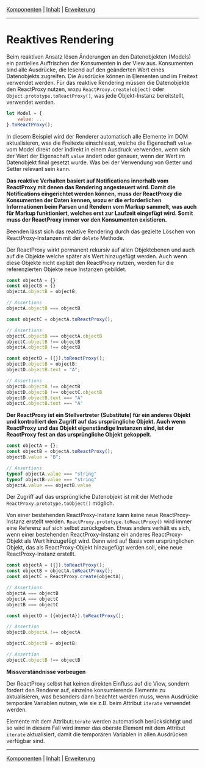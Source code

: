[Komponenten](composite.md) | [Inhalt](README.md#reaktives-rendering) | [Erweiterung](extension.md)
- - -

# Reaktives Rendering

Beim reaktiven Ansatz l&ouml;sen &Auml;nderungen an den Datenobjekten (Models)
ein partielles Auffrischen der Konsumenten in der View aus. Konsumenten sind
alle Ausdr&uuml;cke, die lesend auf den ge&auml;nderten Wert eines Datenobjekts
zugreifen. Die Ausdr&uuml;cke k&ouml;nnen in Elementen und im Freitext verwendet
werden. F&uuml;r das reaktive Rendering m&uuml;ssen die Datenobjekte den
ReactProxy nutzen, wozu `ReactProxy.create(object)` oder
`Object.prototype.toReactProxy()`, was jede Objekt-Instanz bereitstellt,
verwendet werden.

```javascript
let Model = {
    value: ...
}.toReactProxy();
```

In diesem Beispiel wird der Renderer automatisch alle Elemente im DOM
aktualisieren, was die Freitexte einschliesst, welche die Eigenschaft `value`
vom Model direkt oder indirekt in einem Ausdruck verwenden, wenn sich der Wert
der Eigenschaft `value` &auml;ndert oder genauer, wenn der Wert im Datenobjekt
final gesetzt wurde. Was bei der Verwendung von Getter und Setter relevant sein
kann.

__Das reaktive Verhalten basiert auf Notifications innerhalb vom ReactProxy mit
denen das Rendering angesteuert wird. Damit die Notifications eingerichtet
werden k&ouml;nnen, muss der ReactProxy die Konsumenten der Daten kennen, wozu
er die erforderlichen Informationen beim Parsen und Rendern vom Markup sammelt,
was auch f&uuml;r Markup funktioniert, welches erst zur Laufzeit eingef&uuml;gt
wird. Somit muss der ReactProxy immer vor den Konsumenten existieren.__

Beenden l&auml;sst sich das reaktive Rendering durch das gezielte L&ouml;schen
von ReactProxy-Instanzen mit der `delete` Methode.

Der ReactProxy wirkt permanent rekursiv auf allen Objektebenen und auch auf die
Objekte welche sp&auml;ter als Wert hinzugef&uuml;gt werden. Auch wenn diese
Objekte nicht explizit den ReactProxy nutzen, werden f&uuml;r die referenzierten
Objekte neue Instanzen gebildet.

```javascript
const objectA = {}
const objectB = {}
objectA.objectB = objectB;

// Assertions
objectA.objectB === objectB

const objectC = objectA.toReactProxy();

// Assertions
objectC.objectB === objectA.objectB
objectC.objectB !== objectB
objectA.objectB !== objectB

const objectD = ({}).toReactProxy();
objectD.objectB = objectB;
objectD.objectB.text = "A";

// Assertions
objectD.objectB !== objectB
objectD.objectB !== objectC.objectB
objectD.objectB.text === "A"
objectC.objectB.text === "A"
```

__Der ReactProxy ist ein Stellvertreter (Substitute) f&uuml;r ein anderes Objekt
und kontrolliert den Zugriff auf das urspr&uuml;ngliche Objekt. Auch wenn
ReactProxy und das Objekt eigenst&auml;ndige Instanzen sind, ist der ReactProxy
fest an das urspr&uuml;ngliche Objekt gekoppelt.__

```javascript
const objectA = {};
const objectB = objectA.toReactProxy();
objectB.value = "B";

// Assertions
typeof objectA.value === "string"
typeof objectB.value === "string"
objectA.value === objectB.value
```

Der Zugriff auf das urspr&uuml;ngliche Datenobjekt ist mit der Methode
`ReactProxy.prototype.toObject()` m&ouml;glich.

Von einer bestehenden ReactProxy-Instanz kann keine neue ReactProxy-Instanz
erstellt werden. `ReactProxy.prototype.toReactProxy()` wird immer eine Referenz
auf sich selbst zur&uuml;ckgeben. Etwas anders verh&auml;lt es sich, wenn einer
bestehenden ReactProxy-Instanz ein anderes ReactProxy-Objekt als Wert
hinzugef&uuml;gt wird. Dann wird auf Basis vom urspr&uuml;nglichen Objekt, das
als ReactProxy-Objekt hinzugef&uuml;gt werden soll, eine neue ReactProxy-Instanz
erstellt.

```javascript
const objectA = ({}).toReactProxy();
const objectB = objectA.toReactProxy();
const objectC = ReactProxy.create(objectA);

// Assertions
objectA === objectB
objectA === objectC
objectB === objectC

const objectD = ({objectA}).toReactProxy();

// Assertion
objectD.objectA !== objectA

objectC.objectB = objectB;

// Assertion
objectC.objectB !== objectB
```

__Missverst&auml;ndnisse vorbeugen__

Der ReactProxy selbst hat keinen direkten Einfluss auf die View, sondern fordert
den Renderer auf, einzelne konsumierende Elemente zu aktualisieren, was
besonders dann beachtet werden muss, wenn Ausdr&uuml;cke tempor&auml;re
Variablen nutzen, wie sie z.B. beim Attribut `iterate` verwendet werden.

Elemente mit dem Attribut`iterate` werden automatisch ber&uuml;cksichtigt und so
wird in diesem Fall wird immer das oberste Element mit dem Attribut `iterate`
aktualisiert, damit die tempor&auml;ren Variablen in allen Ausdr&uuml;cken
verf&uuml;gbar sind.



- - -

[Komponenten](composite.md) | [Inhalt](README.md#reaktives-rendering) | [Erweiterung](extension.md)

